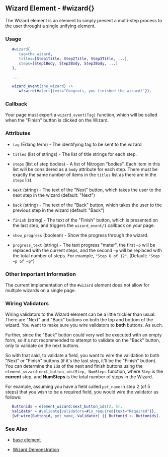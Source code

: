 <!-- dash: #wizard | Element | ###:Section -->



## Wizard Element - #wizard{}

  The Wizard element is an element to simply present a multi-step process to
  the user throught a single unifying element.

### Usage

```erlang
   #wizard{
      tag=the_wizard,
      titles=[Step1Title, Step2Title, Step3Title, ...],
      steps=[Step1Body, Step2Body, Step3Body, ...]
   }.

   ...

   wizard_event(the_wizard) ->
      wf:wire(#alert{text="Congrats, you finished the wizard!"}).

```

### Callback

   Your page must export a `wizard_event(Tag)` function, which will be called
   when the "Finish" button is clicked on the Wizard.

### Attributes

   * `tag` (Erlang term) - The identifying tag to be sent to the wizard

   * `titles` (list of strings) - The list of title strings for each step.

   * `steps` (list of step bodies) - A list of Nitrogen "bodies". Each item
   in this list will be considered as a `body` attribute for each step.  There
   must be exactly the same number of items in the `titles` list as there are
   in the `steps` list.

   * `next` (string) - The text of the "Next" button, which takes the user
   to the next step in the wizard (default: "Next")

   * `back` (string) - The text of the "Back" button, which takes the user
   to the previous step in the wizard (default: "Back")

   * `finish` (string) - The text of the "Finish" button, which is presented
   on the last step, and triggers the `wizard_event/1` callback on your page.

   * `show_progress` (boolean) - Show the progress through the wizard.

   * `progress_text` (string) - The text progress "meter", the first `~p`
   will be replaced with the current steps, and the second `~p` will be
   replaced with the total number of steps. For example, `"Step 6 of 12"`.
   (Default: `"Step ~p of ~p"`)

### Other Important Information

   The current implementation of the `#wizard` element does not allow for
   multiple wizards on a single page.

### Wiring Validators

   Wiring validators to the Wizard element can be a little trickier than usual.
   There are "Next" and "Back" buttons on both the top and bottom of the
   wizard. You want to make sure you wire validators to **both** buttons. As
   such.

   Further, since the "Back" button could very well be executed with an empty
   form, so it's not recommended to attempt to validate on the "Back" button,
   only to validate on the next buttons.

   So with that said, to validate a field, you want to wire the validation to
   both "Next" or "Finish" buttons (if it's the last step, it'll be the
   "Finish" button). You can determine the `id`s of the next and finish buttons
   using the `element_wizard:next_button_ids(Step, NumSteps` function, where
   `Step` is the **current** step, and **NumSteps** is the total number of steps in
   the Wizard.

   For example, assuming you have a field called `pet_name` in step 2 (of 5 steps) that you wish to be a required field, you would wire the validator as follows:

```erlang
   Buttonids = element_wizard:next_button_ids(2, 5),
   Validator = #validate{validators=#is_required{text="Required"}},
   [wf:wire(Buttonid, pet_name, Validator) || Buttonid <- Buttonids].

```
         
### See Also

 *  [base element](element_base.md)

 *  [Wizard Demonstration](http://nitrogenproject.com/demos/wizard)
